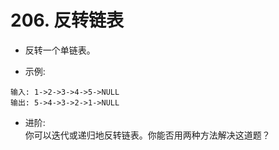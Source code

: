 # 206. 反转链表

- 反转一个单链表。

- 示例:

```shell
输入: 1->2->3->4->5->NULL
输出: 5->4->3->2->1->NULL
```

- 进阶:  
  你可以迭代或递归地反转链表。你能否用两种方法解决这道题？
